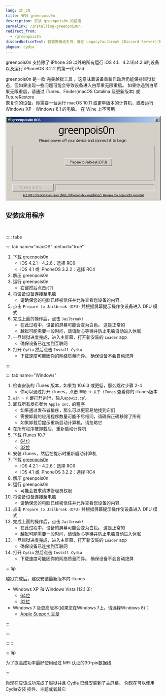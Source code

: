 ```yaml
---
lang: zh_CN
title: 安装 greenpois0n
description: 安装 greenpois0n 的指南
permalink: /installing-greenpois0n
redirect_from:
  - /greenpois0n
discordNoticeText: 若需要英语支持，请在 LegacyJailbreak [Discord Server](http://discord.legacyjailbreak.com) 上寻求帮助。
pkgman: cydia
---
```


greenpois0n 支持除了 iPhone 3G 以外的所有运行 iOS 4.1、4.2.1和4.2.6的设备以及运行 iPhoneOS 3.2.2 的第一代 iPad

greenpois0n 是一款 <router-link to="/types-of-jailbreak/#untethered-jailbreaks">完美越狱工具</router-link> ，这意味着设备重新启动后仍能保持越狱状态，但如果出现一些问题可能会导致设备进入白苹果无限重启。 如果你遇到白苹果无限重启，请通过 iTunes、Finder(macOS Catalina 及更新版本) 或 FutureRestore  
恢复你的设备。你需要一台运行 macOS 10.11 或更早版本的计算机，或者运行 Windows XP - Windows 8.1 的电脑。 在 Wine 上不可用

![greenpois0n(Windows) 的截图](/assets/images/greenpois0n-win.png)

## 安装应用程序

<br>

::::: tabs

:::: tab name="macOS" :default="true"

1. 下载 [greenpois0n](https://web.archive.org/web/20131024115207/http://greenpois0n.com/downloads/)
    - iOS 4.2.1 - 4.2.6：选择 RC6
    - iOS 4.1 或 iPhoneOS 3.2.2：选择 RC4
1. 解压 greenpois0n
1. 运行 greenpois0n
    - 右键然后点击`打开`
1. 将设备设备连接至电脑
    - 请确保您的电脑已经被信任并允许查看您设备的内容.
1. 点击 `Prepare to Jailbreak (DFU)` 并根据屏幕提示操作使设备进入 DFU 模式
1. 完成上面的操作后，点击 `Jailbreak!`
    - 在此过程中，设备的屏幕可能会变为白色。 这是正常的
    - 越狱可能需要一段时间，请请耐心等待并防止电脑自动进入休眠
1. 一旦越狱进度完成，进入主屏幕，打开新安装的 `Loader` app
    - 确保设备已连接到互联网
1. 打开 `Cydia` 然后点击 `Install Cydia`
    - 下载速度可能因你的网络质量而异。 确保设备不会自动熄屏

::::

:::: tab name="Windows"

1. 检查安装的 iTunes 版本，如果为 10.6.3 或更低，那么跳过步骤 2-4
    - 你可以通过打开 iTunes，点击 `帮助` -> `关于 iTunes` 查看你的 iTunes版本
1. `win + R` 键打开运行，输入`appwiz.cpl`
1. 卸载所有发布者为 `Apple Inc.` 的程序
    - 如果通过发布者排序，那么可以更容易地找到它们
    - 需要卸载的应用程序数量可能不尽相同，请确保正确移除了所有
    - 如果卸载后提示重新启动计算机，请忽略它
1. 在所有程序被卸载后，重新启动计算机
1. 下载 iTunes 10.7
    - [64位](https://secure-appldnld.apple.com/iTunes11/031-3482.20140225.kdX8s/iTunes64Setup.exe)
    - [32位](https://secure-appldnld.apple.com/iTunes11/031-3481.20140225.SdYYY/iTunesSetup.exe)
1. 安装 iTunes，然后在提示时重新启动计算机
1. 下载 [greenpois0n](https://web.archive.org/web/20131024115207/http://greenpois0n.com/downloads/)
    - iOS 4.2.1 - 4.2.6：选择 RC6
    - iOS 4.1 或 iPhoneOS 3.2.2：选择 RC4
1. 解压 greenpois0n
1. 运行 greenpois0n
    - 可能会要求请求管理员权限
1. 将设备设备连接至电脑
    - 请确保您的电脑已经被信任并允许查看您设备的内容.
1. 点击 `Prepare to Jailbreak (DFU)` 并根据屏幕提示操作使设备进入 DFU 模式
1. 完成上面的操作后，点击 `Jailbreak!`
    - 在此过程中，设备的屏幕可能会变为白色。 这是正常的
    - 越狱可能需要一段时间，请请耐心等待并防止电脑自动进入休眠
1. 一旦越狱进度完成，进入主屏幕，打开新安装的 `Loader` app
    - 确保设备已连接到互联网
1. 打开 `Cydia` 然后点击 `Install Cydia`
    - 下载速度可能因你的网络质量而异。 确保设备不会自动熄屏

::: tip

越狱完成后，建议安装最新版本的 iTunes
 - Windows XP 和 Windows Vista (12.1.3):
    - [64位](https://secure-appldnld.apple.com/itunes12/031-34005-20150916-98D38F1E-5C11-11E5-A6AD-C05A6DA99CB1/iTunes6464Setup.exe)
    - [32位](https://secure-appldnld.apple.com/itunes12/031-34002-20150916-98D32A92-5C11-11E5-80AC-C25A6DA99CB1/iTunesSetup.exe)
 - Windows 7 及更高版本(如果您在Windows 7上，请选择Windows 8)：
    - [Apple Support 文章](https://support.apple.com/en-us/HT210384)

:::

::::

::::::

::: tip

为了提高成功率最好使用经过 MFI 认证的30-pin数据线

:::

你现在应该成功完成了越狱并且 Cydia 已经安装到了主屏幕。 你现在可以使用Cydia安装 <router-link to="/faq/#what-are-tweaks">插件、</router-link>主题或者其它
